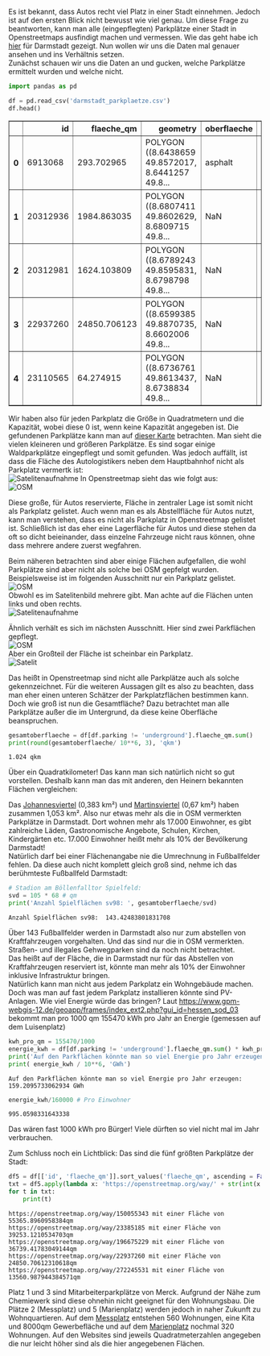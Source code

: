 Es ist bekannt, dass Autos recht viel Platz in einer Stadt einnehmen. Jedoch ist auf den ersten Blick nicht bewusst wie viel genau. Um diese Frage zu beantworten, kann man alle (eingepflegten) Parkplätze einer Stadt in Openstreetmaps ausfindigt machen und vermessen. Wie das geht habe ich [hier](./alle.html) für Darmstadt gezeigt. Nun wollen wir uns die Daten mal genauer ansehen und ins Verhältnis setzen.  
Zunächst schauen wir uns die Daten an und gucken, welche Parkplätze ermittelt wurden und welche nicht. 


```python
import pandas as pd
```


```python
df = pd.read_csv('darmstadt_parkplaetze.csv')
df.head()
```




<div>
<style scoped>
    .dataframe tbody tr th:only-of-type {
        vertical-align: middle;
    }

    .dataframe tbody tr th {
        vertical-align: top;
    }

    .dataframe thead th {
        text-align: right;
    }
</style>
<table border="1" class="dataframe">
  <thead>
    <tr style="text-align: right;">
      <th></th>
      <th>id</th>
      <th>flaeche_qm</th>
      <th>geometry</th>
      <th>oberflaeche</th>
      <th>zugaenglich</th>
      <th>kapazitaet</th>
      <th>kapazitaet_behinderten</th>
      <th>gebuehr</th>
      <th>parking</th>
      <th>kapazitaet_cleaned</th>
      <th>kapazitaet_behinderten_cleaned</th>
      <th>kapazitaet_gesamt</th>
      <th>hat_kapazitaet</th>
      <th>qm_pro_parkplatz</th>
    </tr>
  </thead>
  <tbody>
    <tr>
      <th>0</th>
      <td>6913068</td>
      <td>293.702965</td>
      <td>POLYGON ((8.6438659 49.8572017, 8.6441257 49.8...</td>
      <td>asphalt</td>
      <td>NaN</td>
      <td>NaN</td>
      <td>NaN</td>
      <td>NaN</td>
      <td>surface</td>
      <td>0</td>
      <td>0</td>
      <td>NaN</td>
      <td>False</td>
      <td>NaN</td>
    </tr>
    <tr>
      <th>1</th>
      <td>20312936</td>
      <td>1984.863035</td>
      <td>POLYGON ((8.6807411 49.8602629, 8.6809715 49.8...</td>
      <td>NaN</td>
      <td>yes</td>
      <td>NaN</td>
      <td>NaN</td>
      <td>yes</td>
      <td>surface</td>
      <td>0</td>
      <td>0</td>
      <td>NaN</td>
      <td>False</td>
      <td>NaN</td>
    </tr>
    <tr>
      <th>2</th>
      <td>20312981</td>
      <td>1624.103809</td>
      <td>POLYGON ((8.6789243 49.8595831, 8.6798798 49.8...</td>
      <td>NaN</td>
      <td>yes</td>
      <td>NaN</td>
      <td>NaN</td>
      <td>no</td>
      <td>surface</td>
      <td>0</td>
      <td>0</td>
      <td>NaN</td>
      <td>False</td>
      <td>NaN</td>
    </tr>
    <tr>
      <th>3</th>
      <td>22937260</td>
      <td>24850.706123</td>
      <td>POLYGON ((8.6599385 49.8870735, 8.6602006 49.8...</td>
      <td>NaN</td>
      <td>yes</td>
      <td>NaN</td>
      <td>NaN</td>
      <td>no</td>
      <td>surface</td>
      <td>0</td>
      <td>0</td>
      <td>NaN</td>
      <td>False</td>
      <td>NaN</td>
    </tr>
    <tr>
      <th>4</th>
      <td>23110565</td>
      <td>64.274915</td>
      <td>POLYGON ((8.6736761 49.8613437, 8.6738834 49.8...</td>
      <td>NaN</td>
      <td>private</td>
      <td>NaN</td>
      <td>NaN</td>
      <td>Mo-Fr</td>
      <td>surface</td>
      <td>0</td>
      <td>0</td>
      <td>NaN</td>
      <td>False</td>
      <td>NaN</td>
    </tr>
  </tbody>
</table>
</div>



Wir haben also für jeden Parkplatz die Größe in Quadratmetern und die Kapazität, wobei diese 0 ist, wenn keine Kapazität angegeben ist. Die gefundenen Parkplätze kann man auf [dieser Karte](./assets/maps/Darmstadt.html) betrachten. Man sieht die vielen kleineren und größeren Parkplätze. Es sind sogar einige Waldparkplätze eingepflegt und somit gefunden. Was jedoch auffällt, ist dass die Fläche des Autologistikers neben dem Hauptbahnhof nicht als Parkplatz vermertk ist:  
![Satelitenaufnahme](./assets/img/02_satelit.JPG)
In Openstreetmap sieht das wie folgt aus:  
![OSM](./assets/img/02_osm.JPG)

Diese große, für Autos reservierte, Fläche in zentraler Lage ist somit nicht als Parkplatz gelistet. Auch wenn man es als Abstellfläche für Autos nutzt, kann man verstehen, dass es nicht als Parkplatz in Openstreetmap gelistet ist. Schließlich ist das eher eine Lagerfläche für Autos und diese stehen da oft so dicht beieinander, dass einzelne Fahrzeuge nicht raus können, ohne dass mehrere andere zuerst wegfahren.  

Beim näheren betrachten sind aber einige Flächen aufgefallen, die wohl Parkplätze sind aber nicht als solche bei OSM gepfelgt wurden. Beispielsweise ist im folgenden Ausschnitt nur ein Parkplatz gelistet.  
![OSM](./assets/img/01_osm.JPG)  
Obwohl es im Satelitenbild mehrere gibt. Man achte auf die Flächen unten links und oben rechts.  
![Satelitenaufnahme](./assets/img/01_satelit.JPG)

Ähnlich verhält es sich im nächsten Ausschnitt. Hier sind zwei Parkflächen gepflegt.  
![OSM](./assets/img/03_osm.JPG)  
Aber ein Großteil der Fläche ist scheinbar ein Parkplatz.  
![Satelit](./assets/img/03_satelit.JPG)

Das heißt in Openstreetmap sind nicht alle Parkplätze auch als solche gekennzeichnet. Für die weiteren Aussagen gilt es also zu beachten, dass man eher einen unteren Schätzer der Parkplatzflächen bestimmen kann. Doch wie groß ist nun die Gesamtfläche? Dazu betrachtet man alle Parkplätze außer die im Untergrund, da diese keine Oberfläche beanspruchen.


```python
gesamtoberflaeche = df[df.parking != 'underground'].flaeche_qm.sum() 
print(round(gesamtoberflaeche/ 10**6, 3), 'qkm')
```

    1.024 qkm
    

Über ein Quadratkilometer! Das kann man sich natürlich nicht so gut vorstellen. Deshalb kann man das mit anderen, den Heinern bekannten Flächen vergleichen:  

Das [Johannesviertel](https://de.wikipedia.org/wiki/Darmstadt-Johannesviertel) (0,383 km²) und [Martinsviertel](https://de.wikipedia.org/wiki/Darmstadt-Martinsviertel) (0,67 km²) haben zusammen 1,053 km². Also nur etwas mehr als die in OSM vermerkten Parkplätze in Darmstadt. Dort wohnen mehr als 17.000 Einwohner, es gibt zahlreiche Läden, Gastronomische Angebote, Schulen, Kirchen, Kindergärten etc. 17.000 Einwohner heißt mehr als 10% der Bevölkerung Darmstadt!   
Natürlich darf bei einer Flächenangabe nie die Umrechnung in Fußballfelder fehlen. Da diese auch nicht komplett gleich groß sind, nehme ich das berühmteste Fußballfeld Darmstadt:  


```python
# Stadion am Böllenfalltor Spielfeld:
svd = 105 * 68 # qm
print('Anzahl Spielflächen sv98: ', gesamtoberflaeche/svd)
```

    Anzahl Spielflächen sv98:  143.42483801831708
    

Über 143 Fußballfelder werden in Darmstadt also nur zum abstellen von Kraftfahrzeugen vorgehalten. Und das sind nur die in OSM vermerkten. Straßen- und illegales Gehwegparken sind da noch nicht betrachtet.  
Das heißt auf der Fläche, die in Darmstadt nur für das Abstellen von Kraftfahrzeugen reserviert ist, könnte man mehr als 10% der Einwohner inklusive Infrastruktur bringen.  
Natürlich kann man nicht aus jedem Parkplatz ein Wohngebäude machen. Doch was man auf fast jedem Parkplatz installieren könnte sind PV-Anlagen. Wie viel Energie würde das bringen? Laut https://www.gpm-webgis-12.de/geoapp/frames/index_ext2.php?gui_id=hessen_sod_03 bekommt man pro 1000 qm 155470 kWh pro Jahr an Energie (gemessen auf dem Luisenplatz)


```python
kwh_pro_qm = 155470/1000
energie_kwh = df[df.parking != 'underground'].flaeche_qm.sum() * kwh_pro_qm
print('Auf den Parkflächen könnte man so viel Energie pro Jahr erzeugen:')
print( energie_kwh / 10**6, 'GWh')
```

    Auf den Parkflächen könnte man so viel Energie pro Jahr erzeugen:
    159.2095733062934 GWh
    


```python
energie_kwh/160000 # Pro Einwohner
```




    995.0598331643338



Das wären fast 1000 kWh pro Bürger! Viele dürften so viel nicht mal im Jahr verbrauchen. 

Zum Schluss noch ein Lichtblick: Das sind die fünf größten Parkplätze der Stadt: 


```python
df5 = df[['id', 'flaeche_qm']].sort_values('flaeche_qm', ascending = False).head(5)
txt = df5.apply(lambda x: 'https://openstreetmap.org/way/' + str(int(x.id)) + ' mit einer Fläche von ' + str(x.flaeche_qm) +'qm', axis = 1)
for t in txt:
    print(t)
```

    https://openstreetmap.org/way/150055343 mit einer Fläche von 55365.8960958384qm
    https://openstreetmap.org/way/23385185 mit einer Fläche von 39253.1210534703qm
    https://openstreetmap.org/way/196675229 mit einer Fläche von 36739.41783049144qm
    https://openstreetmap.org/way/22937260 mit einer Fläche von 24850.70612310618qm
    https://openstreetmap.org/way/272245531 mit einer Fläche von 13560.987944384571qm
    

Platz 1 und 3 sind Mitarbeiterparkplätze von Merck. Aufgrund der Nähe zum Chemiewerk sind diese ohnehin nicht geeignet für den Wohnungsbau. Die Plätze 2 (Messplatz) und 5 (Marienplatz) werden jedoch in naher Zukunft zu Wohnquartieren. Auf dem [Messplatz](https://www.bauvereinag.de/unternehmen/presse/neues-quartier-auf-dem-messplatz) entstehen 560 Wohnungen, eine Kita und 8000qm Gewerbefläche und auf dem [Marienplatz](https://marienplatz-darmstadt.de/) nochmal 320 Wohnungen. Auf den Websites sind jeweils Quadratmeterzahlen angegeben die nur leicht höher sind als die hier angegebenen Flächen. 


```python

```
